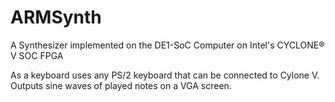 # ARMSynth
A Synthesizer implemented on the DE1-SoC Computer on Intel's CYCLONE® V SOC FPGA

As a keyboard uses any PS/2 keyboard that can be connected to Cylone V.
Outputs sine waves of played notes on a VGA screen.
